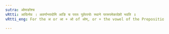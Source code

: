 ```yaml
---
sutra: ओमाङोश्च
vRtti: आदित्येव । अवर्णान्तादोमि आङि च परतः पूर्वपरयोः स्थाने पररूपमेकादेशो भवति ॥
vRtti_eng: For the अ or आ + ओ of ओम्, or + the vowel of the Preposition आङ्, the second vowel is the single substitute.

---
```

